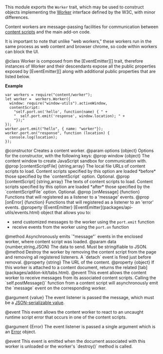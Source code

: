 <!-- This Source Code Form is subject to the terms of the Mozilla Public
   - License, v. 2.0. If a copy of the MPL was not distributed with this
   - file, You can obtain one at http://mozilla.org/MPL/2.0/. -->

<!-- contributed by Irakli Gozalishvili [gozala@mozilla.com] -->

This module exports the `Worker` trait, which may be used to construct objects
implementing the [Worker][] interface defined by the W3C, with minor
differences.

Content workers are message-passing facilities for communication between
[content scripts](dev-guide/guides/content-scripts/index.html) and the main
add-on code.

It is important to note that unlike "web workers," these workers run in the
same process as web content and browser chrome, so code within workers can
block the UI.

[Worker]:http://www.w3.org/TR/workers/#worker

<api name="Worker">
@class
Worker is composed from the [EventEmitter][] trait, therefore instances
of Worker and their descendants expose all the public properties
exposed by [EventEmitter][] along with additional public properties that
are listed below.

**Example**

    var workers = require("content/worker");
    let worker =  workers.Worker({
      window: require("window-utils").activeWindow,
      contentScript:
        "self.port.on('hello', function(name) { " +
        "  self.port.emit('response', window.location); " +
        "});"
    });
    worker.port.emit("hello", { name: "worker"});
    worker.port.on("response", function (location) {
      console.log(location);
    });

[EventEmitter]:packages/api-utils/events.html

<api name="Worker">
@constructor
Creates a content worker.
@param options {object}
Options for the constructor, with the following keys:
  @prop window {object}
    The content window to create JavaScript sandbox for communication with.
  @prop [contentScriptFile] {string,array}
    The local file URLs of content scripts to load.  Content scripts specified
    by this option are loaded *before* those specified by the `contentScript`
    option. Optional.
  @prop [contentScript] {string,array}
    The texts of content scripts to load.  Content scripts specified by this
    option are loaded *after* those specified by the `contentScriptFile` option.
    Optional.
  @prop [onMessage] {function}
    Functions that will registered as a listener to a 'message' events.
  @prop [onError] {function}
    Functions that will registered as a listener to an 'error' events.
</api>

<api name="port">
@property {EventEmitter}
[EventEmitter](packages/api-utils/events.html) object that allows you to:

* send customized messages to the worker using the `port.emit` function
* receive events from the worker using the `port.on` function

</api>

<api name="postMessage">
@method
Asynchronously emits `"message"` events in the enclosed worker, where content
script was loaded.
@param data {number,string,JSON}
The data to send. Must be stringifiable to JSON.
</api>

<api name="destroy">
@method
Destroy the worker by removing the content script from the page and removing
all registered listeners. A `detach` event is fired just before removal.
</api>

<api name="url">
@property {string}
The URL of the content.
</api>

<api name="tab">
@property {object}
If this worker is attached to a content document, returns the related 
[tab](packages/addon-kit/tabs.html).
</api>

<api name="message">
@event
This event allows the content worker to receive messages from its associated
content scripts. Calling the `self.postMessage()` function from a content
script will asynchronously emit the `message` event on the corresponding
worker.

@argument {value}
The event listener is passed the message, which must be a
<a href = "dev-guide/guides/content-scripts/using-port.html#json_serializable">JSON-serializable value</a>.
</api>

<api name="error">
@event
This event allows the content worker to react to an uncaught runtime script
error that occurs in one of the content scripts.

@argument {Error}
The event listener is passed a single argument which is an
[Error](https://developer.mozilla.org/en/JavaScript/Reference/Global_Objects/Error)
object.
</api>

<api name="detach">
@event
This event is emitted when the document associated with this worker is unloaded
or the worker's `destroy()` method is called.
</api>

</api>

